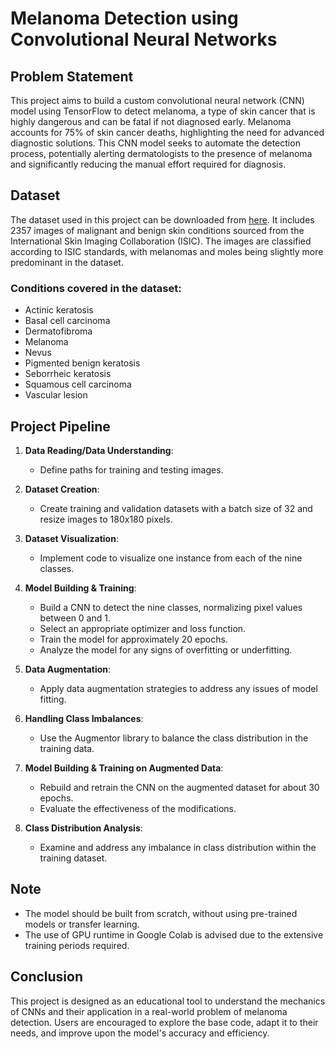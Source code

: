 # Melanoma Detection using Convolutional Neural Networks

## Problem Statement
This project aims to build a custom convolutional neural network (CNN) model using TensorFlow to detect melanoma, a type of skin cancer that is highly dangerous and can be fatal if not diagnosed early. Melanoma accounts for 75% of skin cancer deaths, highlighting the need for advanced diagnostic solutions. This CNN model seeks to automate the detection process, potentially alerting dermatologists to the presence of melanoma and significantly reducing the manual effort required for diagnosis.

## Dataset
The dataset used in this project can be downloaded from [here](#). It includes 2357 images of malignant and benign skin conditions sourced from the International Skin Imaging Collaboration (ISIC). The images are classified according to ISIC standards, with melanomas and moles being slightly more predominant in the dataset.

### Conditions covered in the dataset:
- Actinic keratosis
- Basal cell carcinoma
- Dermatofibroma
- Melanoma
- Nevus
- Pigmented benign keratosis
- Seborrheic keratosis
- Squamous cell carcinoma
- Vascular lesion

## Project Pipeline
1. **Data Reading/Data Understanding**:
   - Define paths for training and testing images.

2. **Dataset Creation**:
   - Create training and validation datasets with a batch size of 32 and resize images to 180x180 pixels.

3. **Dataset Visualization**:
   - Implement code to visualize one instance from each of the nine classes.

4. **Model Building & Training**:
   - Build a CNN to detect the nine classes, normalizing pixel values between 0 and 1.
   - Select an appropriate optimizer and loss function.
   - Train the model for approximately 20 epochs.
   - Analyze the model for any signs of overfitting or underfitting.

5. **Data Augmentation**:
   - Apply data augmentation strategies to address any issues of model fitting.

6. **Handling Class Imbalances**:
   - Use the Augmentor library to balance the class distribution in the training data.

7. **Model Building & Training on Augmented Data**:
   - Rebuild and retrain the CNN on the augmented dataset for about 30 epochs.
   - Evaluate the effectiveness of the modifications.

8. **Class Distribution Analysis**:
   - Examine and address any imbalance in class distribution within the training dataset.

## Note
- The model should be built from scratch, without using pre-trained models or transfer learning.
- The use of GPU runtime in Google Colab is advised due to the extensive training periods required.

## Conclusion
This project is designed as an educational tool to understand the mechanics of CNNs and their application in a real-world problem of melanoma detection. Users are encouraged to explore the base code, adapt it to their needs, and improve upon the model's accuracy and efficiency.
